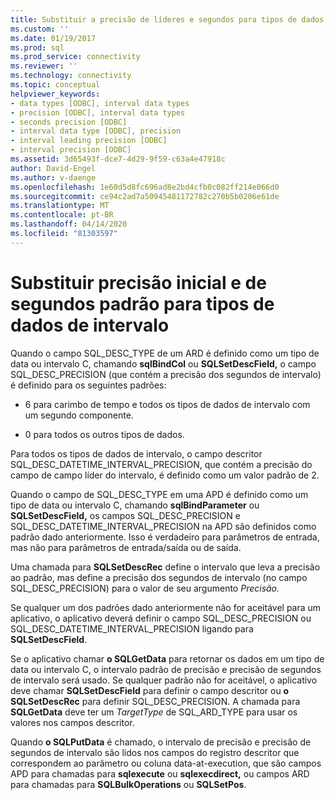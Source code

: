 ```yaml
---
title: Substituir a precisão de líderes e segundos para tipos de dados de intervalo | Microsoft Docs
ms.custom: ''
ms.date: 01/19/2017
ms.prod: sql
ms.prod_service: connectivity
ms.reviewer: ''
ms.technology: connectivity
ms.topic: conceptual
helpviewer_keywords:
- data types [ODBC], interval data types
- precision [ODBC], interval data types
- seconds precision [ODBC]
- interval data type [ODBC], precision
- interval leading precision [ODBC]
- interval precision [ODBC]
ms.assetid: 3d65493f-dce7-4d29-9f59-c63a4e47918c
author: David-Engel
ms.author: v-daenge
ms.openlocfilehash: 1e60d5d8fc696ad8e2bd4cfb0c082ff214e066d0
ms.sourcegitcommit: ce94c2ad7a50945481172782c270b5b0206e61de
ms.translationtype: MT
ms.contentlocale: pt-BR
ms.lasthandoff: 04/14/2020
ms.locfileid: "81303597"
---
```

# <a name="overriding-default-leading-and-seconds-precision-for-interval-data-types"></a>Substituir precisão inicial e de segundos padrão para tipos de dados de intervalo
Quando o campo SQL_DESC_TYPE de um ARD é definido como um tipo de data ou intervalo C, chamando **sqlBindCol** ou **SQLSetDescField,** o campo SQL_DESC_PRECISION (que contém a precisão dos segundos de intervalo) é definido para os seguintes padrões:  
  
-   6 para carimbo de tempo e todos os tipos de dados de intervalo com um segundo componente.  
  
-   0 para todos os outros tipos de dados.  
  
 Para todos os tipos de dados de intervalo, o campo descritor SQL_DESC_DATETIME_INTERVAL_PRECISION, que contém a precisão do campo de campo líder do intervalo, é definido como um valor padrão de 2.  
  
 Quando o campo de SQL_DESC_TYPE em uma APD é definido como um tipo de data ou intervalo C, chamando **sqlBindParameter** ou **SQLSetDescField,** os campos SQL_DESC_PRECISION e SQL_DESC_DATETIME_INTERVAL_PRECISION na APD são definidos como padrão dado anteriormente. Isso é verdadeiro para parâmetros de entrada, mas não para parâmetros de entrada/saída ou de saída.  
  
 Uma chamada para **SQLSetDescRec** define o intervalo que leva a precisão ao padrão, mas define a precisão dos segundos de intervalo (no campo SQL_DESC_PRECISION) para o valor de seu argumento *Precisão.*  
  
 Se qualquer um dos padrões dado anteriormente não for aceitável para um aplicativo, o aplicativo deverá definir o campo SQL_DESC_PRECISION ou SQL_DESC_DATETIME_INTERVAL_PRECISION ligando para **SQLSetDescField**.  
  
 Se o aplicativo chamar **o SQLGetData** para retornar os dados em um tipo de data ou intervalo C, o intervalo padrão de precisão e precisão de segundos de intervalo será usado. Se qualquer padrão não for aceitável, o aplicativo deve chamar **SQLSetDescField** para definir o campo descritor ou **o SQLSetDescRec** para definir SQL_DESC_PRECISION. A chamada para **SQLGetData** deve ter um *TargetType* de SQL_ARD_TYPE para usar os valores nos campos descritor.  
  
 Quando **o SQLPutData** é chamado, o intervalo de precisão e precisão de segundos de intervalo são lidos nos campos do registro descritor que correspondem ao parâmetro ou coluna data-at-execution, que são campos APD para chamadas para **sqlexecute** ou **sqlexecdirect,** ou campos ARD para chamadas para **SQLBulkOperations** ou **SQLSetPos**.
